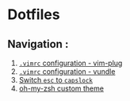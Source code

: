 # Dotfiles

## Navigation :
1. [`.vimrc` configuration - vim-plug](https://github.com/nickiesiva/dotfiles/blob/master/.vimrc)
2. [`.vimrc` configuration - vundle](https://github.com/nickiesiva/dotfiles/blob/master/.vimrc-vundle)
3. [Switch `esc` to `capslock`](https://github.com/nickiesiva/dotfiles/blob/master/.vimescape)
4. [oh-my-zsh custom theme](https://github.com/nickiesiva/dotfiles/blob/master/zsh-theme/spectrum.zsh)
